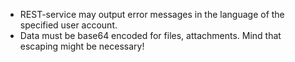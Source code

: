 
* REST-service may output error messages in the language of the specified user account.
* Data must be base64 encoded for files, attachments. Mind that escaping might be necessary!
